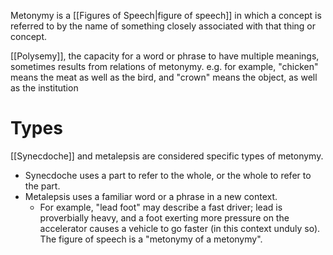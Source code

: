 Metonymy is a [[Figures of Speech|figure of speech]] in which a concept is referred to by the name of something closely associated with that thing or concept. 

[[Polysemy]], the capacity for a word or phrase to have multiple meanings, sometimes results from relations of metonymy. e.g. for example, "chicken" means the meat as well as the bird, and "crown" means the object, as well as the institution
# Types
[[Synecdoche]] and metalepsis are considered specific types of metonymy.

- Synecdoche uses a part to refer to the whole, or the whole to refer to the part.
- Metalepsis uses a familiar word or a phrase in a new context.
	- For example, "lead foot" may describe a fast driver; lead is proverbially heavy, and a foot exerting more pressure on the accelerator causes a vehicle to go faster (in this context unduly so). The figure of speech is a "metonymy of a metonymy".

